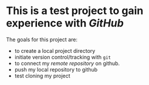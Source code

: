 # This is a test project to gain experience with *GitHub*

The goals for this project are:

* to create a local project directory
* initiate version control/tracking with `git`
* to connect my *remote repository* on github.
* push my local repository to github
* test cloning my project
